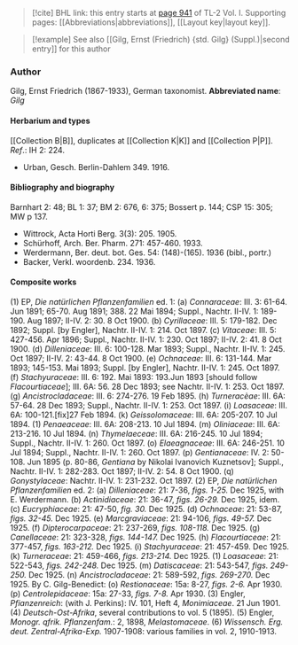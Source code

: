 > [!cite] BHL link: this entry starts at [page 941](https://www.biodiversitylibrary.org/page/33121072) of TL-2 Vol. I.
> Supporting pages: [[Abbreviations|abbreviations]], [[Layout key|layout key]].

> [!example] See also [[Gilg, Ernst (Friedrich) {std. Gilg} (Suppl.)|second entry]] for this author

### Author

Gilg, Ernst Friedrich (1867-1933), German taxonomist. 
**Abbreviated name**: *Gilg*

#### Herbarium and types

[[Collection B|B]], duplicates at [[Collection K|K]] and [[Collection P|P]].
*Ref*.: IH 2: 224.
- Urban, Gesch. Berlin-Dahlem 349. 1916.

#### Bibliography and biography

Barnhart 2: 48; BL 1: 37; BM 2: 676, 6: 375; Bossert p. 144; CSP 15: 305; MW p 137.
- Wittrock, Acta Horti Berg. 3(3): 205. 1905.
- Schürhoff, Arch. Ber. Pharm. 271: 457-460. 1933.
- Werdermann, Ber. deut. bot. Ges. 54: (148)-(165). 1936 (bibl., portr.)
- Backer, Verkl. woordenb. 234. 1936.

#### Composite works

(1) EP, *Die natürlichen Pflanzenfamilien* ed. 1:
(a) *Connaraceae*: III. 3: 61-64. Jun 1891; 65-70. Aug 1891; 388. 22 Mai 1894; Suppl., Nachtr. II-IV. 1: 189-190. Aug 1897; II-IV. 2: 30. 8 Oct 1900.
(b) *Cyrillaceae*: III. 5: 179-182. Dec 1892; Suppl. \[by Engler\], Nachtr. II-IV. 1: 214. Oct 1897.
(c) *Vitaceae*: III. 5: 427-456. Apr 1896; Suppl., Nachtr. II-IV. 1: 230. Oct 1897; II-IV. 2: 41. 8 Oct 1900.
(d) *Dilleniaceae*: III. 6: 100-128. Mar 1893; Suppl., Nachtr. II-IV. 1: 245. Oct 1897; II-IV. 2: 43-44. 8 Oct 1900.
(e) *Ochnaceae*: III. 6: 131-144. Mar 1893; 145-153. Mai 1893; Suppl. \[by Engler\], Nachtr. II-IV. 1: 245. Oct 1897.
(f) *Stachyuraceae*: III. 6: 192. Mai 1893: 193.Jun 1893 \[should follow *Flacourtiaceae*\]; III. 6A: 56. 28 Dec 1893; see Nachtr. II-IV. 1: 253. Oct 1897.
(g) *Ancistrocladaceae*: III. 6: 274-276. 19 Feb 1895.
(h) *Turneracèae*: III. 6A: 57-64. 28 Dec 1893; Suppl., Nachtr. II-IV. 1: 253. Oct 1897.
(i) *Loasaceae*: III. 6A: 100-121.\[fix\]27 Feb 1894.
(k) *Geissolomaceae*: III. 6A: 205-207. 10 Jul 1894.
(1) *Penaeaceae*: III. 6A: 208-213. 10 Jul 1894.
(m) *Oliniaceae*: III. 6A: 213-216. 10 Jul 1894.
(n) *Thymelaeceae*: III. 6A: 216-245. 10 Jul 1894; Suppl., Nachtr. II-IV. 1: 260. Oct 1897.
(o) *Elaeagnaceae*: III. 6A: 246-251. 10 Jul 1894; Suppl., Nachtr. II-IV. 1: 260. Oct 1897.
(p) *Gentianaceae*: IV. 2: 50-108. Jun 1895 (p. 80-86, *Gentiana* by Nikolai Ivanovich Kuznetsov\]; Suppl., Nachtr. II-IV. 1: 282-283. Oct 1897; II-IV. 2: 54. 8 Oct 1900.
(q) *Gonystylaceae*: Nachtr. II-IV. 1: 231-232. Oct 1897.
(2) EP, *Die natürlichen Pflanzenfamilien* ed. 2:
(a) *Dilleniaceae*: 21: 7-36, *figs. 1-25.* Dec 1925, with E. Werdermann.
(b) *Actinidiaceae*: 21: 36-47, *figs. 26-29.* Dec 1925, idem.
(c) *Eucryphiaceae*: 21: 47-50, *fig. 30.* Dec 1925.
(d) *Ochnaceae*: 21: 53-87, *figs. 32-45.* Dec 1925.
(e) *Marcgraviaceae*: 21: 94-106, *figs. 49-57.* Dec 1925.
(f) *Dipterocarpaceae*: 21: 237-269, *figs. 108-118.* Dec 1925.
(g) *Canellaceae*: 21: 323-328, *figs. 144-147.* Dec 1925.
(h) *Flacourtiaceae*: 21: 377-457, *figs. 163-212.* Dec 1925.
(i) *Stachyuraceae*: 21: 457-459. Dec 1925.
(k) *Turneraceae*: 21: 459-466, *figs. 213-214.* Dec 1925.
(1) *Loasaceae*: 21: 522-543, *figs. 242-248.* Dec 1925.
(m) *Datiscaceae*: 21: 543-547, *figs. 249-250.* Dec 1925.
(n) *Ancistrocladaceae*: 21: 589-592, *figs. 269-270.* Dec 1925.
By C. Gilg-Benedict:
(o) *Restionaceae*: 15a: 8-27, *figs. 2-6.* Apr 1930.
(p) *Centrolepidaceae*: 15a: 27-33, *figs. 7-8.* Apr 1930.
(3) Engler, *Pfianzenreich*: (with J. Perkins): IV. 101, Heft 4, *Monimiaceae*. 21 Jun 1901.
(4) *Deutsch-Ost-Afrika*, several contributions to vol. 5 (1895).
(5) Engler, *Monogr. qfrik. Pflanzenfam.*: 2, 1898, *Melastomaceae*.
(6) *Wissensch. Erg. deut. Zentral-Afrika-Exp.* 1907-1908: various families in vol. 2, 1910-1913.


